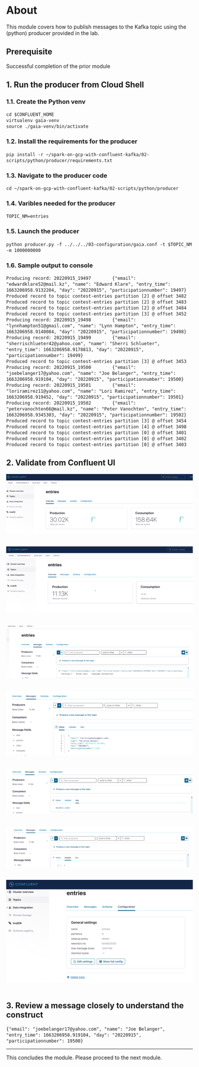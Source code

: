 # About

This module covers how to publish messages to the Kafka topic using the (python) producer provided in the lab.

## Prerequisite
Successful completion of the prior module

## 1. Run the producer from Cloud Shell

### 1.1. Create the Python venv
```
cd $CONFLUENT_HOME
virtualenv gaia-venv
source ./gaia-venv/bin/activate
```

### 1.2. Install the requirements for the producer
```
pip install -r ~/spark-on-gcp-with-confluent-kafka/02-scripts/python/producer/requirements.txt
```

### 1.3. Navigate to the producer code
```
cd ~/spark-on-gcp-with-confluent-kafka/02-scripts/python/producer
```

### 1.4. Varibles needed for the producer

```
TOPIC_NM=entries
```

### 1.5. Launch the producer
```
python producer.py -f ../../../03-configuration/gaia.conf -t $TOPIC_NM -m 1000000000
```

### 1.6. Sample output to console
```
Producing record: 20220915_19497        {"email": "edwardklare52@mail.kz", "name": "Edward Klare", "entry_time": 1663206958.9132204, "day": "20220915", "participationnumber": 19497}
Produced record to topic contest-entries partition [2] @ offset 3482
Produced record to topic contest-entries partition [2] @ offset 3483
Produced record to topic contest-entries partition [2] @ offset 3484
Produced record to topic contest-entries partition [3] @ offset 3452
Producing record: 20220915_19498        {"email": "lynnhampton51@gmail.com", "name": "Lynn Hampton", "entry_time": 1663206958.9140084, "day": "20220915", "participationnumber": 19498}
Producing record: 20220915_19499        {"email": "sherrischlueter42@yahoo.com", "name": "Sherri Schlueter", "entry_time": 1663206958.9178813, "day": "20220915", "participationnumber": 19499}
Produced record to topic contest-entries partition [3] @ offset 3453
Producing record: 20220915_19500        {"email": "joebelanger17@yahoo.com", "name": "Joe Belanger", "entry_time": 1663206958.919104, "day": "20220915", "participationnumber": 19500}
Producing record: 20220915_19501        {"email": "loriramirez11@yahoo.com", "name": "Lori Ramirez", "entry_time": 1663206958.919452, "day": "20220915", "participationnumber": 19501}
Producing record: 20220915_19502        {"email": "petervanochten66@mail.kz", "name": "Peter Vanochten", "entry_time": 1663206958.9345303, "day": "20220915", "participationnumber": 19502}
Produced record to topic contest-entries partition [3] @ offset 3454
Produced record to topic contest-entries partition [4] @ offset 3498
Produced record to topic contest-entries partition [0] @ offset 3401
Produced record to topic contest-entries partition [0] @ offset 3402
Produced record to topic contest-entries partition [0] @ offset 3403
```

## 2. Validate from Confluent UI

![CC](../00-images/cc24.png) 
<br><br>

![CC](../00-images/cc25.png) 
<br><br>

![CC](../00-images/cc26.png) 
<br><br>

![CC](../00-images/cc27.png) 
<br><br>

![CC](../00-images/cc28.png) 
<br><br>

![CC](../00-images/cc29.png) 
<br><br>

![CC](../00-images/cc30.png) 
<br><br>


## 3. Review a message closely to understand the construct

```
{"email": "joebelanger17@yahoo.com", "name": "Joe Belanger", "entry_time": 1663206958.919104, "day": "20220915", "participationnumber": 19500}
```


<hr>
This concludes the module. Please proceed to the next module.
